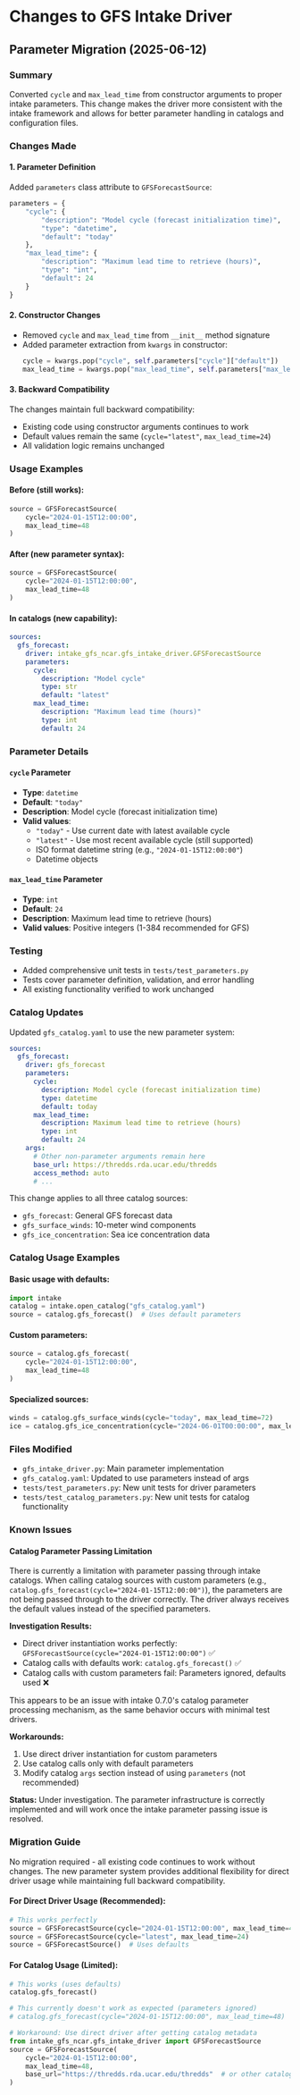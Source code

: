 # Changes to GFS Intake Driver

## Parameter Migration (2025-06-12)

### Summary
Converted `cycle` and `max_lead_time` from constructor arguments to proper intake parameters. This change makes the driver more consistent with the intake framework and allows for better parameter handling in catalogs and configuration files.

### Changes Made

#### 1. Parameter Definition
Added `parameters` class attribute to `GFSForecastSource`:

```python
parameters = {
    "cycle": {
        "description": "Model cycle (forecast initialization time)",
        "type": "datetime",
        "default": "today"
    },
    "max_lead_time": {
        "description": "Maximum lead time to retrieve (hours)",
        "type": "int", 
        "default": 24
    }
}
```

#### 2. Constructor Changes
- Removed `cycle` and `max_lead_time` from `__init__` method signature
- Added parameter extraction from `kwargs` in constructor:
  ```python
  cycle = kwargs.pop("cycle", self.parameters["cycle"]["default"])
  max_lead_time = kwargs.pop("max_lead_time", self.parameters["max_lead_time"]["default"])
  ```

#### 3. Backward Compatibility
The changes maintain full backward compatibility:
- Existing code using constructor arguments continues to work
- Default values remain the same (`cycle="latest"`, `max_lead_time=24`)
- All validation logic remains unchanged

### Usage Examples

#### Before (still works):
```python
source = GFSForecastSource(
    cycle="2024-01-15T12:00:00",
    max_lead_time=48
)
```

#### After (new parameter syntax):
```python
source = GFSForecastSource(
    cycle="2024-01-15T12:00:00",
    max_lead_time=48
)
```

#### In catalogs (new capability):
```yaml
sources:
  gfs_forecast:
    driver: intake_gfs_ncar.gfs_intake_driver.GFSForecastSource
    parameters:
      cycle:
        description: "Model cycle"
        type: str
        default: "latest"
      max_lead_time:
        description: "Maximum lead time (hours)"
        type: int
        default: 24
```

### Parameter Details

#### `cycle` Parameter
- **Type**: `datetime`
- **Default**: `"today"`
- **Description**: Model cycle (forecast initialization time)
- **Valid values**:
  - `"today"` - Use current date with latest available cycle
  - `"latest"` - Use most recent available cycle (still supported)
  - ISO format datetime string (e.g., `"2024-01-15T12:00:00"`)
  - Datetime objects

#### `max_lead_time` Parameter
- **Type**: `int`
- **Default**: `24`
- **Description**: Maximum lead time to retrieve (hours)
- **Valid values**: Positive integers (1-384 recommended for GFS)

### Testing
- Added comprehensive unit tests in `tests/test_parameters.py`
- Tests cover parameter definition, validation, and error handling
- All existing functionality verified to work unchanged

### Catalog Updates
Updated `gfs_catalog.yaml` to use the new parameter system:

```yaml
sources:
  gfs_forecast:
    driver: gfs_forecast
    parameters:
      cycle:
        description: Model cycle (forecast initialization time)
        type: datetime
        default: today
      max_lead_time:
        description: Maximum lead time to retrieve (hours)
        type: int
        default: 24
    args:
      # Other non-parameter arguments remain here
      base_url: https://thredds.rda.ucar.edu/thredds
      access_method: auto
      # ...
```

This change applies to all three catalog sources:
- `gfs_forecast`: General GFS forecast data
- `gfs_surface_winds`: 10-meter wind components
- `gfs_ice_concentration`: Sea ice concentration data

### Catalog Usage Examples

#### Basic usage with defaults:
```python
import intake
catalog = intake.open_catalog("gfs_catalog.yaml")
source = catalog.gfs_forecast()  # Uses default parameters
```

#### Custom parameters:
```python
source = catalog.gfs_forecast(
    cycle="2024-01-15T12:00:00",
    max_lead_time=48
)
```

#### Specialized sources:
```python
winds = catalog.gfs_surface_winds(cycle="today", max_lead_time=72)
ice = catalog.gfs_ice_concentration(cycle="2024-06-01T00:00:00", max_lead_time=96)
```

### Files Modified
- `gfs_intake_driver.py`: Main parameter implementation
- `gfs_catalog.yaml`: Updated to use parameters instead of args
- `tests/test_parameters.py`: New unit tests for driver parameters
- `tests/test_catalog_parameters.py`: New unit tests for catalog functionality

### Known Issues

#### Catalog Parameter Passing Limitation
There is currently a limitation with parameter passing through intake catalogs. When calling catalog sources with custom parameters (e.g., `catalog.gfs_forecast(cycle="2024-01-15T12:00:00")`), the parameters are not being passed through to the driver correctly. The driver always receives the default values instead of the specified parameters.

**Investigation Results:**
- Direct driver instantiation works perfectly: `GFSForecastSource(cycle="2024-01-15T12:00:00")` ✅
- Catalog calls with defaults work: `catalog.gfs_forecast()` ✅  
- Catalog calls with custom parameters fail: Parameters ignored, defaults used ❌

This appears to be an issue with intake 0.7.0's catalog parameter processing mechanism, as the same behavior occurs with minimal test drivers.

**Workarounds:**
1. Use direct driver instantiation for custom parameters
2. Use catalog calls only with default parameters
3. Modify catalog `args` section instead of using `parameters` (not recommended)

**Status:** Under investigation. The parameter infrastructure is correctly implemented and will work once the intake parameter passing issue is resolved.

### Migration Guide
No migration required - all existing code continues to work without changes. The new parameter system provides additional flexibility for direct driver usage while maintaining full backward compatibility.

#### For Direct Driver Usage (Recommended):
```python
# This works perfectly
source = GFSForecastSource(cycle="2024-01-15T12:00:00", max_lead_time=48)
source = GFSForecastSource(cycle="latest", max_lead_time=24)
source = GFSForecastSource()  # Uses defaults
```

#### For Catalog Usage (Limited):
```python
# This works (uses defaults)
catalog.gfs_forecast()

# This currently doesn't work as expected (parameters ignored)
# catalog.gfs_forecast(cycle="2024-01-15T12:00:00", max_lead_time=48)

# Workaround: Use direct driver after getting catalog metadata
from intake_gfs_ncar.gfs_intake_driver import GFSForecastSource
source = GFSForecastSource(
    cycle="2024-01-15T12:00:00", 
    max_lead_time=48,
    base_url="https://thredds.rda.ucar.edu/thredds"  # or other catalog args
)
```